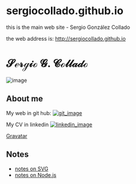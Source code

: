 # sergiocollado.github.io
this is the main web site - Sergio González Collado

the web address is: http://sergiocollado.github.io


# 𝓢ℯ𝓇ℊ𝒾ℴ 𝓖. 𝓒ℴ𝓁𝓁𝒶𝒹ℴ

![image](./image/me.png)

## About me

My web in git hub:   [![git_image](./image/git.png)](http://sergiocollado.github.io)  

My CV in linkedin   [![linkedin_image](./image/linkedin.png)](https://www.linkedin.com/in/sergiogonzalezcollado/)

[Gravatar](https://es.gravatar.com/sergioco11ado)

## Notes

- [notes on SVG](https://sergiocollado.github.io/potpourri/notes_on_svg.html)
- [notes on Node.js](https://sergiocollado.github.io/potpourri/Notes_Nodejs.html)

